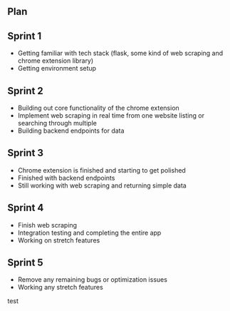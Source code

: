 ## Plan

## Sprint 1

- Getting familiar with tech stack (flask, some kind of web scraping and chrome extension library)
- Getting environment setup

## Sprint 2

- Building out core functionality of the chrome extension
- Implement web scraping in real time from one website listing or searching through multiple
- Building backend endpoints for data

## Sprint 3

- Chrome extension is finished and starting to get polished
- Finished with backend endpoints
- Still working with web scraping and returning simple data

## Sprint 4

- Finish web scraping
- Integration testing and completing the entire app
- Working on stretch features

## Sprint 5

- Remove any remaining bugs or optimization issues
- Working any stretch features

test
